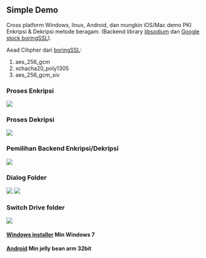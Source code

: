 ## Simple Demo 
Cross platform Windows, linux, Android, dan mungkin iOS/Mac demo PKI Enkripsi & Dekripsi metode beragam. 
(Backend library [libsodium](https://github.com/jedisct1/libsodium) dan [Google stock boringSSL](https://boringssl.googlesource.com/boringssl/)).

Aead Cihpher dari [boringSSL](https://github.com/rdhafidh/pki/blob/master/boringsslpki.cpp#L27):
1. aes_256_gcm
2. xchacha20_poly1305
3. aes_256_gcm_siv

### Proses Enkripsi
![](https://raw.githubusercontent.com/rdhafidh/pki/master/doc/enc.png)

### Proses Dekripsi 
![](https://raw.githubusercontent.com/rdhafidh/pki/master/doc/dec.png)

### Pemilihan Backend Enkripsi/Dekripsi
![](https://raw.githubusercontent.com/rdhafidh/pki/master/doc/pengaturan.jpeg)

### Dialog Folder
![](https://raw.githubusercontent.com/rdhafidh/pki/master/doc/dialog.jpeg)
![](https://raw.githubusercontent.com/rdhafidh/pki/master/doc/folder.jpeg)

### Switch Drive folder
![](https://raw.githubusercontent.com/rdhafidh/pki/master/doc/drive.jpeg)  


#### [Windows installer](https://github.com/rdhafidh/pki/releases/download/1.0.4/InstallerDemoPKISetup.zip)  Min Windows 7


#### [Android](https://github.com/rdhafidh/pki/releases/download/1.0.4/android-debug.zip) Min jelly bean arm 32bit
